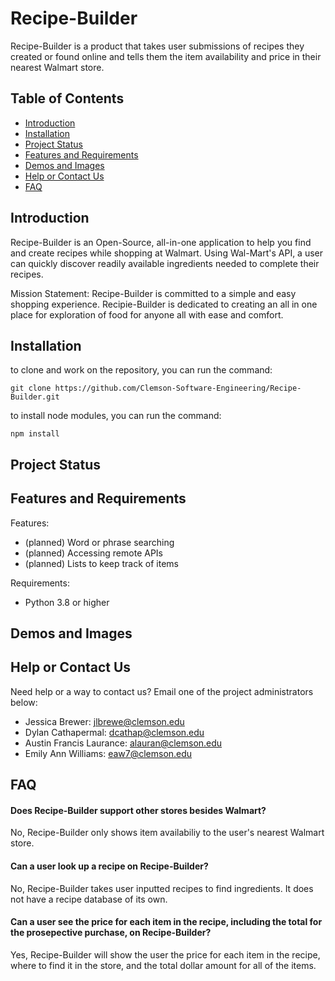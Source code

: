 # Recipe-Builder
Recipe-Builder is a product that takes user submissions of recipes they created or found online and tells them the item availability and price in their nearest Walmart store.

## Table of Contents
* [Introduction](#introduction)
* [Installation](#installation)
* [Project Status](#project-status)
* [Features and Requirements](#features-and-requirements)
* [Demos and Images](#demos-and-images)
* [Help or Contact Us](#help-or-contact-us)
* [FAQ](#faq)

## Introduction

  Recipe-Builder is an Open-Source, all-in-one application to help you find and create recipes while shopping at Walmart. Using Wal-Mart's API, a user can quickly discover readily
  available ingredients needed to complete their recipes.

  
  Mission Statement: Recipe-Builder is committed to a simple and easy shopping experience. Recipie-Builder is dedicated to creating an all in one place for exploration of food for anyone all with ease and comfort.
## Installation

to clone and work on the repository, you can run the command:
```
git clone https://github.com/Clemson-Software-Engineering/Recipe-Builder.git
```
to install node modules, you can run the command:
```
npm install
```

## Project Status

## Features and Requirements

  Features:
  * (planned) Word or phrase searching
  * (planned) Accessing remote APIs
  * (planned) Lists to keep track of items
  
  Requirements:
  * Python 3.8 or higher


## Demos and Images

## Help or Contact Us

Need help or a way to contact us? Email one of the project administrators below:
* Jessica Brewer: jlbrewe@clemson.edu
* Dylan Cathapermal: dcathap@clemson.edu  
* Austin Francis Laurance: alauran@clemson.edu
* Emily Ann Williams:  eaw7@clemson.edu  

## FAQ

#### Does Recipe-Builder support other stores besides Walmart?
No, Recipe-Builder only shows item availabiliy to the user's nearest Walmart store.

#### Can a user look up a recipe on Recipe-Builder?
No, Recipe-Builder takes user inputted recipes to find ingredients. It does not have a recipe database of its own.

#### Can a user see the price for each item in the recipe, including the total for the prosepective purchase, on Recipe-Builder?
Yes, Recipe-Builder will show the user the price for each item in the recipe, where to find it in the store, and the total dollar amount for all of the items.
